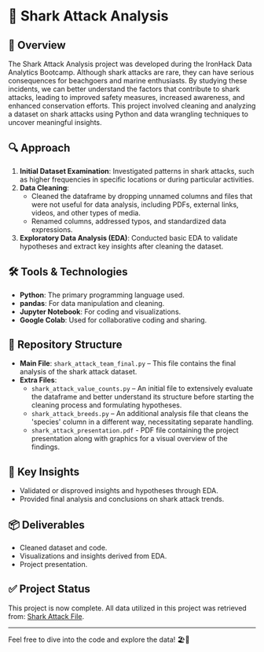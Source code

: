# 🦈 Shark Attack Analysis

## 🌊 Overview
The Shark Attack Analysis project was developed during the IronHack Data Analytics Bootcamp. Although shark attacks are rare, they can have serious consequences for beachgoers and marine enthusiasts. By studying these incidents, we can better understand the factors that contribute to shark attacks, leading to improved safety measures, increased awareness, and enhanced conservation efforts. This project involved cleaning and analyzing a dataset on shark attacks using Python and data wrangling techniques to uncover meaningful insights. 

## 🔍 Approach
1. **Initial Dataset Examination**: Investigated patterns in shark attacks, such as higher frequencies in specific locations or during particular activities.
2. **Data Cleaning**: 
   - Cleaned the dataframe by dropping unnamed columns and files that were not useful for data analysis, including PDFs, external links, videos, and other types of media.
   - Renamed columns, addressed typos, and standardized data expressions.
3. **Exploratory Data Analysis (EDA)**: Conducted basic EDA to validate hypotheses and extract key insights after cleaning the dataset.

## 🛠️ Tools & Technologies
- **Python**: The primary programming language used.
- **pandas**: For data manipulation and cleaning.
- **Jupyter Notebook**: For coding and visualizations.
- **Google Colab**: Used for collaborative coding and sharing.

## 📁 Repository Structure
- **Main File**: `shark_attack_team_final.py` – This file contains the final analysis of the shark attack dataset.
- **Extra Files**:
  - `shark_attack_value_counts.py` – An initial file to extensively evaluate the dataframe and better understand its structure before starting the cleaning process and formulating hypotheses.
  - `shark_attack_breeds.py` – An additional analysis file that cleans the 'species' column in a different way, necessitating separate handling.
  - `shark_attack_presentation.pdf` - PDF file containing the project presentation along with graphics for a visual overview of the findings.

## 🔑 Key Insights
- Validated or disproved insights and hypotheses through EDA.
- Provided final analysis and conclusions on shark attack trends.

## 📦 Deliverables
- Cleaned dataset and code.
- Visualizations and insights derived from EDA.
- Project presentation.

## ✅ Project Status
This project is now complete. All data utilized in this project was retrieved from: [Shark Attack File](https://www.sharkattackfile.net/incidentlog.htm).

---

Feel free to dive into the code and explore the data! 🏖️🐋
